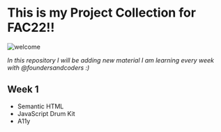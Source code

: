 # This is my Project Collection for FAC22!!

![welcome](https://media.giphy.com/media/LqIlvdZAQt1DNStJGb/giphy.gif)


*In this repository I will be adding new material I am learning every week with @foundersandcoders :)*

## Week 1
* Semantic HTML
* JavaScript Drum Kit
* A11y